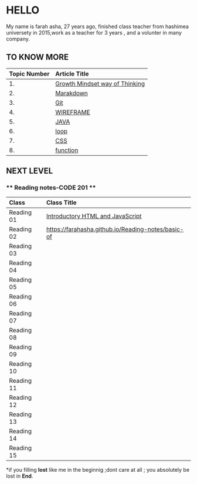 # HELLO
My name is farah asha, 27 years ago, finished class teacher from hashimea universety in 2015,work as a teacher for 3 years , and a volunter in many company.





 ## TO KNOW MORE
 
| Topic Number       | Article Title     | 
| :----------------  | :---------------- | 
|  1. | [Growth Mindset way of Thinking](https://farahasha.github.io/Reading-notes/GROWTH%20MINDEST)   |
|  2. | [Marakdown](https://farahasha.github.io/Reading-notes/Marakdown)                 |
| 3.  | [Git](https://farahasha.github.io/Reading-notes/git)                 |
| 4.  | [WIREFRAME](https://farahasha.github.io/Reading-notes/WIREFRAME)   |
| 5.  | [ JAVA](https://farahasha.github.io/Reading-notes/java)   |
| 6.  | [loop](https://farahasha.github.io/Reading-notes/loop)                 |
| 7.  | [CSS](https://farahasha.github.io/Reading-notes/css)   |
| 8.  | [function](https://farahasha.github.io/Reading-notes/function)                 |




## NEXT LEVEL

### ** Reading notes-CODE 201 **


| Class       | Class Title     | 
| :----------------  | :---------------- | 
| Reading 01 | [Introductory HTML and JavaScript]()  |
|Reading 02 |      https://farahasha.github.io/Reading-notes/basic-of      |
|Reading 03|      |
|Reading 04 |    |
|Reading 05| |
|Reading 06 | |
|Reading 07| |
|Reading 08| |
|Reading 09| |
|Reading 10||
|Reading 11| |
|Reading 12||
|Reading 13| |
|Reading 14 | |
|Reading 15||




*if you filling **lost** like me in the beginnig ;dont care at all ;
you absolutely  be lost in **End**.


